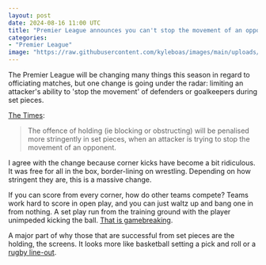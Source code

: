 ```yaml
---
layout: post
date: 2024-08-16 11:00 UTC
title: "Premier League announces you can't stop the movement of an opponent during a set piece"
categories:
- "Premier League"
image: "https://raw.githubusercontent.com/kyleboas/images/main/uploads/2024/08/14/Image-14Aug2024_22:04:27.png"
---
```


The Premier League will be changing many things this season in regard to officiating matches, but one change is going under the radar: limiting an attacker's ability to 'stop the movement' of defenders or goalkeepers during set pieces.

<!---more---> 

[The Times](https://www.thetimes.com/article/5155ac2c-f856-417b-a79c-abfceede3782?shareToken=be4f4077b64fe3f9bdbcfcd533bc1406):

> The offence of holding (ie blocking or obstructing) will be penalised more stringently in set pieces, when an attacker is trying to stop the movement of an opponent.

I agree with the change because corner kicks have become a bit ridiculous. It was free for all in the box, border-lining on wrestling. Depending on how stringent they are, this is a massive change. 

If you can score from every corner, how do other teams compete? Teams work hard to score in open play, and you can just waltz up and bang one in from nothing. A set play run from the training ground with the player unimpeded kicking the ball. [That is gamebreaking](https://tacticsjournal.com/2024/08/13/the-mind-of-an-innovator/).

A major part of why those that are successful from set pieces are the holding, the screens. It looks more like basketball setting a pick and roll or a [rugby line-out](https://tacticsjournal.com/2023/05/15/the-brentford-line-out/).
